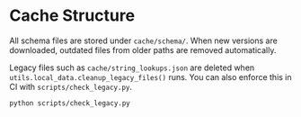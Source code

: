 # Cache Structure

All schema files are stored under `cache/schema/`. When new versions are downloaded, outdated files from older paths are removed automatically.

Legacy files such as `cache/string_lookups.json` are deleted when `utils.local_data.cleanup_legacy_files()` runs. You can also enforce this in CI with `scripts/check_legacy.py`.

```bash
python scripts/check_legacy.py
```
